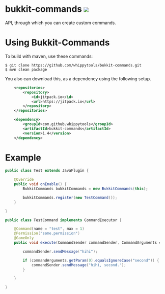 # bukkit-commands [![](https://jitpack.io/v/whippytools/bukkit-commands.svg)](https://jitpack.io/#whippytools/bukkit-commands)
API, through which you can create custom commands.  

# Using Bukkit-Commands
To build with maven, use these commands:
```shell
$ git clone https://github.com/whippytools/bukkit-commands.git
$ mvn clean package
```

You also can download this, as a dependency using the following setup.
```xml
	<repositories>
		<repository>
		    <id>jitpack.io</id>
		    <url>https://jitpack.io</url>
		</repository>
	</repositories>
```

```xml
	<dependency>
	    <groupId>com.github.whippytools</groupId>
	    <artifactId>bukkit-commands</artifactId>
	    <version>1.4</version>
	</dependency>
```

# Example
```java
public class Test extends JavaPlugin {

    @Override
    public void onEnable() {
        BukkitCommands bukkitCommands = new BukkitCommands(this);

        bukkitCommands.register(new TestCommand());
    }

}
```

```java
public class TestCommand implements CommandExecutor {

    @Command(name = "test", max = 1)
    @Permission("some.permission")
    @GameOnly
    public void execute(CommandSender commandSender, CommandArguments commandArguments) {

        commandSender.sendMessage("hihi");

        if (commandArguments.getParam(0).equalsIgnoreCase("second")) {
            commandSender.sendMessage("hihi, second.");
        }

    }

}
```


